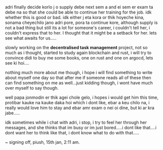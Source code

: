adri finally decide korlo j o supply debe next sem a and ei sem er exam ta debe na so that she could be able to continue her training for the job.
idk whether this is good or bad. idk either j eta kora or thik hoyeche kina, sonama cheyechilo jano adri pore, pora ta continue kore, although supply is not a bad thing but still its a lot for someone's career, i couldn't tell her, i couldn't express that to her. I thought that it might be a setback for her. lets see what awaits for us.....

slowly working on the **decentralised task management** project, not so much as i thought, started to study again blockchain and rust, i will try to convince didi to buy me some books, one on rust and one on argocd, lets see ki hoi....

nothing much more about me though, i hope i will find something to write about myself one day so that after me if someone reads all of these then can find something on me as well...just kidding though, i wont have much over myself to say though.

well papa jonmodin er thik agei chole gelo, i hopes i would get him this time, protibar kauke na kauke daka hoi which i dont like, ebar a keu chilo na, i really would love him to stay and ebar amr exam o nei oi dine, but ki ar kra jabe.....

idk sometimes while i chat with adri, i stop, i try to feel her through her messages, and she thinks that im busy or im just bored.....i dont like that....i dont want her to think like that, i dont know what to do with that.....

~ signing off, piush, 15th jan, 2:11 am.
